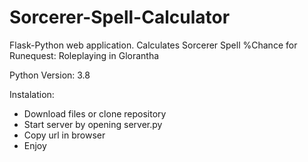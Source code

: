 # Sorcerer-Spell-Calculator
Flask-Python web application. Calculates Sorcerer Spell %Chance for Runequest: Roleplaying in Glorantha

Python Version: 3.8

Instalation:
- Download files or clone repository
- Start server by opening server.py
- Copy url in browser
- Enjoy
